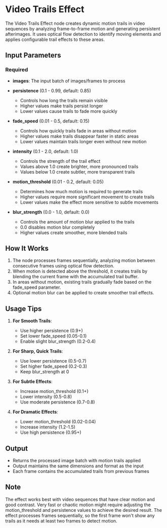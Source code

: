# Video Trails Effect

The Video Trails Effect node creates dynamic motion trails in video sequences by analyzing frame-to-frame motion and generating persistent afterimages. It uses optical flow detection to identify moving elements and applies configurable trail effects to these areas.

## Input Parameters

### Required

- **images**: The input batch of images/frames to process

- **persistence** (0.1 - 0.99, default: 0.85)
  - Controls how long the trails remain visible
  - Higher values make trails persist longer
  - Lower values cause trails to fade more quickly

- **fade_speed** (0.01 - 0.5, default: 0.15)
  - Controls how quickly trails fade in areas without motion
  - Higher values make trails disappear faster in static areas
  - Lower values maintain trails longer even without new motion

- **intensity** (0.1 - 2.0, default: 1.0)
  - Controls the strength of the trail effect
  - Values above 1.0 create brighter, more pronounced trails
  - Values below 1.0 create subtler, more transparent trails

- **motion_threshold** (0.01 - 0.2, default: 0.05)
  - Determines how much motion is required to generate trails
  - Higher values require more significant movement to create trails
  - Lower values make the effect more sensitive to subtle movements

- **blur_strength** (0.0 - 1.0, default: 0.0)
  - Controls the amount of motion blur applied to the trails
  - 0.0 disables motion blur completely
  - Higher values create smoother, more blended trails

## How It Works

1. The node processes frames sequentially, analyzing motion between consecutive frames using optical flow detection.
2. When motion is detected above the threshold, it creates trails by blending the current frame with the accumulated trail buffer.
3. In areas without motion, existing trails gradually fade based on the fade_speed parameter.
4. Optional motion blur can be applied to create smoother trail effects.

## Usage Tips

1. **For Smooth Trails**:
   - Use higher persistence (0.9+)
   - Set lower fade_speed (0.05-0.1)
   - Enable slight blur_strength (0.2-0.4)

2. **For Sharp, Quick Trails**:
   - Use lower persistence (0.5-0.7)
   - Set higher fade_speed (0.2-0.3)
   - Keep blur_strength at 0

3. **For Subtle Effects**:
   - Increase motion_threshold (0.1+)
   - Lower intensity (0.5-0.8)
   - Use moderate persistence (0.7-0.8)

4. **For Dramatic Effects**:
   - Lower motion_threshold (0.02-0.04)
   - Increase intensity (1.2-1.5)
   - Use high persistence (0.95+)

## Output

- Returns the processed image batch with motion trails applied
- Output maintains the same dimensions and format as the input
- Each frame contains the accumulated trails from previous frames

## Note

The effect works best with video sequences that have clear motion and good contrast. Very fast or chaotic motion might require adjusting the motion_threshold and persistence values to achieve the desired result. The effect processes frames sequentially, so the first frame won't show any trails as it needs at least two frames to detect motion.
